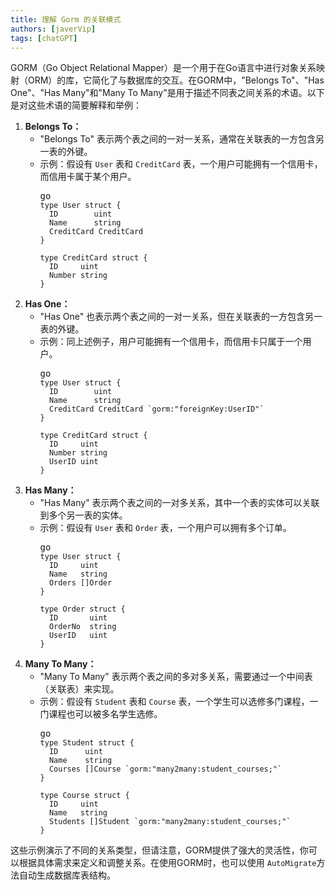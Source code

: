 ```yaml
---
title: 理解 Gorm 的关联模式
authors: [javerVip]
tags: [chatGPT]
---
```


GORM（Go Object Relational Mapper）是一个用于在Go语言中进行对象关系映射（ORM）的库，它简化了与数据库的交互。在GORM中，"Belongs To"、"Has One"、"Has Many"和"Many To Many"是用于描述不同表之间关系的术语。以下是对这些术语的简要解释和举例：

1. **Belongs To：**
   * "Belongs To" 表示两个表之间的一对一关系，通常在关联表的一方包含另一表的外键。
   * 示例：假设有 `User` 表和 `CreditCard` 表，一个用户可能拥有一个信用卡，而信用卡属于某个用户。
     <pre class="hljs"><div class="d-flex justify-content-end align-items-center"><span class="text-secondary">go</span><span class="block-copy ml-2 iconfont iconfont-bg"></span></div><code>type User struct {
       ID        uint
       Name      string
       CreditCard CreditCard
     }
     
     type CreditCard struct {
       ID     uint
       Number string
     }
     </code></pre>
2. **Has One：**
   * "Has One" 也表示两个表之间的一对一关系，但在关联表的一方包含另一表的外键。
   * 示例：同上述例子，用户可能拥有一个信用卡，而信用卡只属于一个用户。
     <pre class="hljs"><div class="d-flex justify-content-end align-items-center"><span class="text-secondary">go</span><span class="block-copy ml-2 iconfont iconfont-bg"></span></div><code>type User struct {
       ID        uint
       Name      string
       CreditCard CreditCard `gorm:"foreignKey:UserID"`
     }
     
     type CreditCard struct {
       ID     uint
       Number string
       UserID uint
     }
     </code></pre>
3. **Has Many：**
   * "Has Many" 表示两个表之间的一对多关系，其中一个表的实体可以关联到多个另一表的实体。
   * 示例：假设有 `User` 表和 `Order` 表，一个用户可以拥有多个订单。
     <pre class="hljs"><div class="d-flex justify-content-end align-items-center"><span class="text-secondary">go</span><span class="block-copy ml-2 iconfont iconfont-bg"></span></div><code>type User struct {
       ID     uint
       Name   string
       Orders []Order
     }
     
     type Order struct {
       ID       uint
       OrderNo  string
       UserID   uint
     }
     </code></pre>
4. **Many To Many：**
   * "Many To Many" 表示两个表之间的多对多关系，需要通过一个中间表（关联表）来实现。
   * 示例：假设有 `Student` 表和 `Course` 表，一个学生可以选修多门课程，一门课程也可以被多名学生选修。
     <pre class="hljs"><div class="d-flex justify-content-end align-items-center"><span class="text-secondary">go</span><span class="block-copy ml-2 iconfont iconfont-bg"></span></div><code>type Student struct {
       ID      uint
       Name    string
       Courses []Course `gorm:"many2many:student_courses;"`
     }
     
     type Course struct {
       ID     uint
       Name   string
       Students []Student `gorm:"many2many:student_courses;"`
     }
     </code></pre>

这些示例演示了不同的关系类型，但请注意，GORM提供了强大的灵活性，你可以根据具体需求来定义和调整关系。在使用GORM时，也可以使用 `AutoMigrate`方法自动生成数据库表结构。
